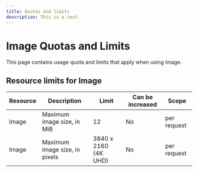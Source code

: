 ```yaml
---
title: Quotas and limits
description: This is a test.
---
```


# Image Quotas and Limits

This page contains usage quota and limits that apply when using Image.

## Resource limits for Image

| Resource | Description | Limit | Can be increased | Scope |
| --- | --- | --- | --- | --- |
| Image | Maximum image size, in MiB | 12 | No | per request |
| Image | Maximum image size, in pixels | 3840 x 2160 (4K UHD) | No | per request |
